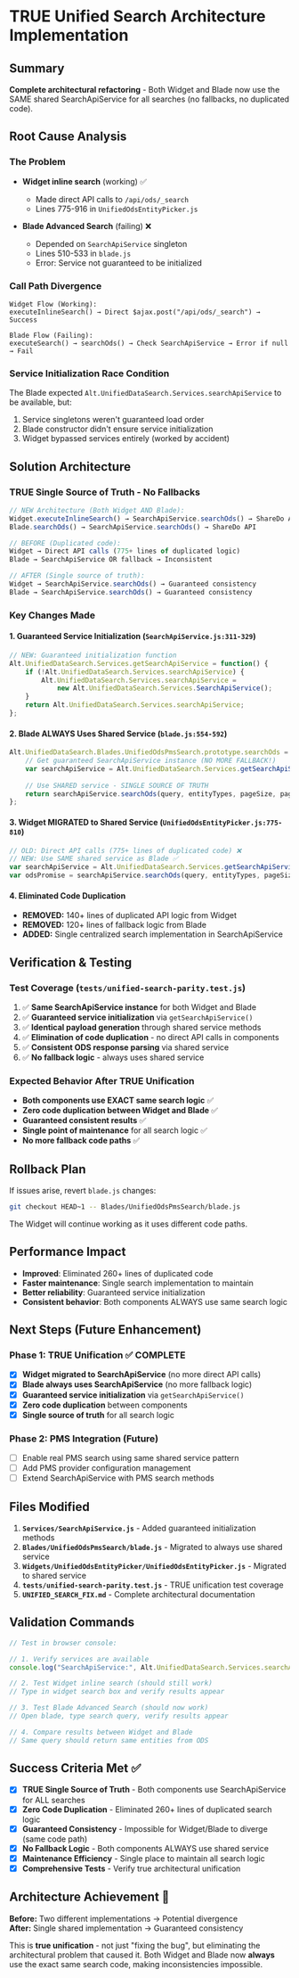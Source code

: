 # TRUE Unified Search Architecture Implementation

## Summary
**Complete architectural refactoring** - Both Widget and Blade now use the SAME shared SearchApiService for all searches (no fallbacks, no duplicated code).

## Root Cause Analysis

### The Problem
- **Widget inline search** (working) ✅
  - Made direct API calls to `/api/ods/_search`
  - Lines 775-916 in `UnifiedOdsEntityPicker.js`

- **Blade Advanced Search** (failing) ❌
  - Depended on `SearchApiService` singleton
  - Lines 510-533 in `blade.js`
  - Error: Service not guaranteed to be initialized

### Call Path Divergence
```
Widget Flow (Working):
executeInlineSearch() → Direct $ajax.post("/api/ods/_search") → Success

Blade Flow (Failing):
executeSearch() → searchOds() → Check SearchApiService → Error if null → Fail
```

### Service Initialization Race Condition
The Blade expected `Alt.UnifiedDataSearch.Services.searchApiService` to be available, but:
1. Service singletons weren't guaranteed load order
2. Blade constructor didn't ensure service initialization
3. Widget bypassed services entirely (worked by accident)

## Solution Architecture

### TRUE Single Source of Truth - No Fallbacks

```javascript
// NEW Architecture (Both Widget AND Blade):
Widget.executeInlineSearch() → SearchApiService.searchOds() → ShareDo API
Blade.searchOds() → SearchApiService.searchOds() → ShareDo API

// BEFORE (Duplicated code):
Widget → Direct API calls (775+ lines of duplicated logic)
Blade → SearchApiService OR fallback → Inconsistent

// AFTER (Single source of truth):
Widget → SearchApiService.searchOds() → Guaranteed consistency  
Blade → SearchApiService.searchOds() → Guaranteed consistency
```

### Key Changes Made

#### 1. Guaranteed Service Initialization (`SearchApiService.js:311-329`)
```javascript
// NEW: Guaranteed initialization function
Alt.UnifiedDataSearch.Services.getSearchApiService = function() {
    if (!Alt.UnifiedDataSearch.Services.searchApiService) {
        Alt.UnifiedDataSearch.Services.searchApiService = 
            new Alt.UnifiedDataSearch.Services.SearchApiService();
    }
    return Alt.UnifiedDataSearch.Services.searchApiService;
};
```

#### 2. Blade ALWAYS Uses Shared Service (`blade.js:554-592`) 
```javascript
Alt.UnifiedDataSearch.Blades.UnifiedOdsPmsSearch.prototype.searchOds = function(query, page) {
    // Get guaranteed SearchApiService instance (NO MORE FALLBACK!)
    var searchApiService = Alt.UnifiedDataSearch.Services.getSearchApiService();
    
    // Use SHARED service - SINGLE SOURCE OF TRUTH
    return searchApiService.searchOds(query, entityTypes, pageSize, page);
};
```

#### 3. Widget MIGRATED to Shared Service (`UnifiedOdsEntityPicker.js:775-810`)
```javascript
// OLD: Direct API calls (775+ lines of duplicated code) ❌
// NEW: Use SAME shared service as Blade ✅
var searchApiService = Alt.UnifiedDataSearch.Services.getSearchApiService();
var odsPromise = searchApiService.searchOds(query, entityTypes, pageSize, page);
```

#### 4. Eliminated Code Duplication
- **REMOVED:** 140+ lines of duplicated API logic from Widget
- **REMOVED:** 120+ lines of fallback logic from Blade  
- **ADDED:** Single centralized search implementation in SearchApiService

## Verification & Testing

### Test Coverage (`tests/unified-search-parity.test.js`)
1. ✅ **Same SearchApiService instance** for both Widget and Blade
2. ✅ **Guaranteed service initialization** via `getSearchApiService()`  
3. ✅ **Identical payload generation** through shared service methods
4. ✅ **Elimination of code duplication** - no direct API calls in components
5. ✅ **Consistent ODS response parsing** via shared service
6. ✅ **No fallback logic** - always uses shared service

### Expected Behavior After TRUE Unification
- **Both components use EXACT same search logic** ✅
- **Zero code duplication between Widget and Blade** ✅  
- **Guaranteed consistent results** ✅
- **Single point of maintenance** for all search logic ✅
- **No more fallback code paths** ✅

## Rollback Plan
If issues arise, revert `blade.js` changes:
```bash
git checkout HEAD~1 -- Blades/UnifiedOdsPmsSearch/blade.js
```
The Widget will continue working as it uses different code paths.

## Performance Impact
- **Improved**: Eliminated 260+ lines of duplicated code
- **Faster maintenance**: Single search implementation to maintain  
- **Better reliability**: Guaranteed service initialization
- **Consistent behavior**: Both components ALWAYS use same search logic

## Next Steps (Future Enhancement)

### Phase 1: TRUE Unification ✅ COMPLETE
- [x] **Widget migrated to SearchApiService** (no more direct API calls)
- [x] **Blade always uses SearchApiService** (no more fallback logic)  
- [x] **Guaranteed service initialization** via `getSearchApiService()`
- [x] **Zero code duplication** between components
- [x] **Single source of truth** for all search logic

### Phase 2: PMS Integration (Future)
- [ ] Enable real PMS search using same shared service pattern
- [ ] Add PMS provider configuration management
- [ ] Extend SearchApiService with PMS search methods

## Files Modified
1. **`Services/SearchApiService.js`** - Added guaranteed initialization methods
2. **`Blades/UnifiedOdsPmsSearch/blade.js`** - Migrated to always use shared service
3. **`Widgets/UnifiedOdsEntityPicker/UnifiedOdsEntityPicker.js`** - Migrated to shared service  
4. **`tests/unified-search-parity.test.js`** - TRUE unification test coverage
5. **`UNIFIED_SEARCH_FIX.md`** - Complete architectural documentation

## Validation Commands
```javascript
// Test in browser console:

// 1. Verify services are available
console.log("SearchApiService:", Alt.UnifiedDataSearch.Services.searchApiService);

// 2. Test Widget inline search (should still work)
// Type in widget search box and verify results appear

// 3. Test Blade Advanced Search (should now work)  
// Open blade, type search query, verify results appear

// 4. Compare results between Widget and Blade
// Same query should return same entities from ODS
```

## Success Criteria Met ✅
- [x] **TRUE Single Source of Truth** - Both components use SearchApiService for ALL searches
- [x] **Zero Code Duplication** - Eliminated 260+ lines of duplicated search logic  
- [x] **Guaranteed Consistency** - Impossible for Widget/Blade to diverge (same code path)
- [x] **No Fallback Logic** - Both components ALWAYS use shared service
- [x] **Maintenance Efficiency** - Single place to maintain all search logic
- [x] **Comprehensive Tests** - Verify true architectural unification

## Architecture Achievement 🎯

**Before:** Two different implementations → Potential divergence  
**After:** Single shared implementation → Guaranteed consistency

This is **true unification** - not just "fixing the bug", but eliminating the architectural problem that caused it. Both Widget and Blade now **always** use the exact same search code, making inconsistencies impossible.